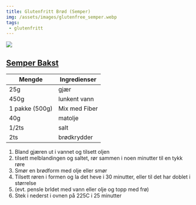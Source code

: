 ```yaml
---
title: Glutenfritt Brød (Semper)
img: /assets/images/glutenfree_semper.webp
tags: 
 - glutenfritt
---
```


![](./images/glutenfree_semper.webp)

## [Semper Bakst](https://www.semperglutenfritt.no/inspirasjon-fakta/bake-med-jonas)
Mengde | Ingredienser
---|---
25g | gjær
450g | lunkent vann
1 pakke (500g)| Mix med Fiber
40g | matolje
1/2ts | salt
2ts | brødkrydder

1. Bland gjæren ut i vannet og tilsett oljen
2. tilsett melblandingen og saltet, rør sammen i noen minutter til en tykk røre
3. Smør en brødform med olje eller smør
4. Tilsett røren i formen og la det heve i 30 minutter, eller til det har doblet i størrelse
5. (evt. pensle brldet med vann eller olje og topp med frø)
6. Stek i nederst i ovnen på 225C i 25 minutter

